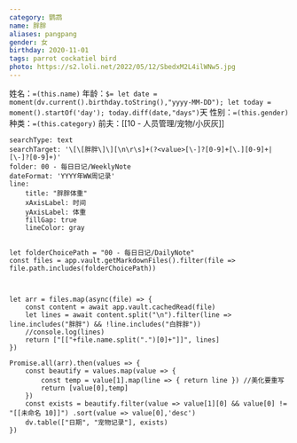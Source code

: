 ```yaml
---
category: 鹦鹉
name: 胖胖
aliases: pangpang
gender: 女
birthday: 2020-11-01
tags: parrot cockatiel bird
photo: https://s2.loli.net/2022/05/12/SbedxM2L4ilWNw5.jpg
---
```

姓名：`=(this.name)`
年龄：`$= let date = moment(dv.current().birthday.toString(),"yyyy-MM-DD"); let today = moment().startOf('day'); today.diff(date,"days")`天
性别：`=(this.gender)`
种类：`=(this.category)`
前夫：[[10 - 人员管理/宠物/小灰灰]]


``` tracker
searchType: text  
searchTarget: '\[\[胖胖\]\][\n\r\s]+(?<value>[\-]?[0-9]+[\.][0-9]+|[\-]?[0-9]+)'
folder: 00 - 每日日记/WeeklyNote
dateFormat: 'YYYY年WW周记录'
line:
    title: "胖胖体重"
    xAxisLabel: 时间
    yAxisLabel: 体重
    fillGap: true
    lineColor: gray
```

```dataviewjs

let folderChoicePath = "00 - 每日日记/DailyNote"
const files = app.vault.getMarkdownFiles().filter(file => file.path.includes(folderChoicePath))



let arr = files.map(async(file) => { 
    const content = await app.vault.cachedRead(file) 
    let lines = await content.split("\n").filter(line => line.includes("胖胖") && !line.includes("白胖胖")) 
    //console.log(lines) 
    return ["[["+file.name.split(".")[0]+"]]", lines] 
}) 

Promise.all(arr).then(values => { 
    const beautify = values.map(value => { 
        const temp = value[1].map(line => { return line }) //美化要重写
        return [value[0],temp] 
    }) 
    const exists = beautify.filter(value => value[1][0] && value[0] != "[[未命名 10]]") .sort(value => value[0],'desc') 
    dv.table(["日期", "宠物记录"], exists) 
})
```